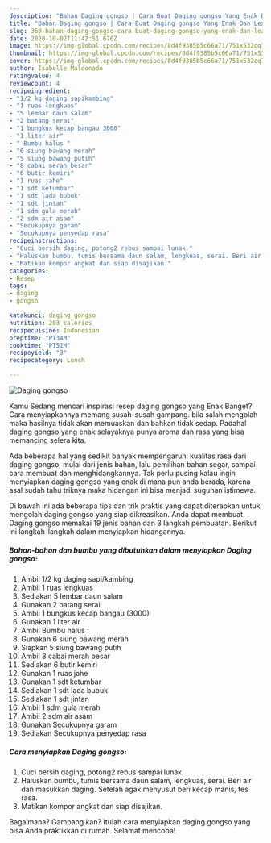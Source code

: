 ```yaml
---
description: "Bahan Daging gongso | Cara Buat Daging gongso Yang Enak Dan Lezat"
title: "Bahan Daging gongso | Cara Buat Daging gongso Yang Enak Dan Lezat"
slug: 369-bahan-daging-gongso-cara-buat-daging-gongso-yang-enak-dan-lezat
date: 2020-10-02T11:42:51.676Z
image: https://img-global.cpcdn.com/recipes/8d4f9385b5c66a71/751x532cq70/daging-gongso-foto-resep-utama.jpg
thumbnail: https://img-global.cpcdn.com/recipes/8d4f9385b5c66a71/751x532cq70/daging-gongso-foto-resep-utama.jpg
cover: https://img-global.cpcdn.com/recipes/8d4f9385b5c66a71/751x532cq70/daging-gongso-foto-resep-utama.jpg
author: Isabelle Maldonado
ratingvalue: 4
reviewcount: 4
recipeingredient:
- "1/2 kg daging sapikambing"
- "1 ruas lengkuas"
- "5 lembar daun salam"
- "2 batang serai"
- "1 bungkus kecap bangau 3000"
- "1 liter air"
- " Bumbu halus "
- "6 siung bawang merah"
- "5 siung bawang putih"
- "8 cabai merah besar"
- "6 butir kemiri"
- "1 ruas jahe"
- "1 sdt ketumbar"
- "1 sdt lada bubuk"
- "1 sdt jintan"
- "1 sdm gula merah"
- "2 sdm air asam"
- "Secukupnya garam"
- "Secukupnya penyedap rasa"
recipeinstructions:
- "Cuci bersih daging, potong2 rebus sampai lunak."
- "Haluskan bumbu, tumis bersama daun salam, lengkuas, serai. Beri air dan masukkan daging. Setelah agak menyusut beri kecap manis, tes rasa."
- "Matikan kompor angkat dan siap disajikan."
categories:
- Resep
tags:
- daging
- gongso

katakunci: daging gongso 
nutrition: 203 calories
recipecuisine: Indonesian
preptime: "PT34M"
cooktime: "PT51M"
recipeyield: "3"
recipecategory: Lunch

---
```



![Daging gongso](https://img-global.cpcdn.com/recipes/8d4f9385b5c66a71/751x532cq70/daging-gongso-foto-resep-utama.jpg)

Kamu Sedang mencari inspirasi resep daging gongso yang Enak Banget? Cara menyiapkannya memang susah-susah gampang. bila salah mengolah maka hasilnya tidak akan memuaskan dan bahkan tidak sedap. Padahal daging gongso yang enak selayaknya punya aroma dan rasa yang bisa memancing selera kita.

Ada beberapa hal yang sedikit banyak mempengaruhi kualitas rasa dari daging gongso, mulai dari jenis bahan, lalu pemilihan bahan segar, sampai cara membuat dan menghidangkannya. Tak perlu pusing kalau ingin menyiapkan daging gongso yang enak di mana pun anda berada, karena asal sudah tahu triknya maka hidangan ini bisa menjadi suguhan istimewa.




Di bawah ini ada beberapa tips dan trik praktis yang dapat diterapkan untuk mengolah daging gongso yang siap dikreasikan. Anda dapat membuat Daging gongso memakai 19 jenis bahan dan 3 langkah pembuatan. Berikut ini langkah-langkah dalam menyiapkan hidangannya.

<!--inarticleads1-->

##### Bahan-bahan dan bumbu yang dibutuhkan dalam menyiapkan Daging gongso:

1. Ambil 1/2 kg daging sapi/kambing
1. Ambil 1 ruas lengkuas
1. Sediakan 5 lembar daun salam
1. Gunakan 2 batang serai
1. Ambil 1 bungkus kecap bangau (3000)
1. Gunakan 1 liter air
1. Ambil  Bumbu halus :
1. Gunakan 6 siung bawang merah
1. Siapkan 5 siung bawang putih
1. Ambil 8 cabai merah besar
1. Sediakan 6 butir kemiri
1. Gunakan 1 ruas jahe
1. Gunakan 1 sdt ketumbar
1. Sediakan 1 sdt lada bubuk
1. Sediakan 1 sdt jintan
1. Ambil 1 sdm gula merah
1. Ambil 2 sdm air asam
1. Gunakan Secukupnya garam
1. Sediakan Secukupnya penyedap rasa




<!--inarticleads2-->

##### Cara menyiapkan Daging gongso:

1. Cuci bersih daging, potong2 rebus sampai lunak.
1. Haluskan bumbu, tumis bersama daun salam, lengkuas, serai. Beri air dan masukkan daging. Setelah agak menyusut beri kecap manis, tes rasa.
1. Matikan kompor angkat dan siap disajikan.




Bagaimana? Gampang kan? Itulah cara menyiapkan daging gongso yang bisa Anda praktikkan di rumah. Selamat mencoba!
